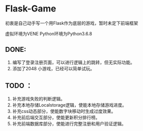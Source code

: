 # Flask-Game
初衷是自己动手写一个用Flask作为底层的游戏，暂时未定下前端框架

虚拟环境为VENE Python环境为Python3.6.8

## DONE:
1. 编写了登录注册页面，可以进行逻辑上的跳转，但无实际功能。
2. 添加了2048 小游戏，已经可以简单试玩。

## TODO ：
1. 补充游戏失败的判断逻辑。
2. 补充本地存储Localstorage逻辑，使能本地存储游戏进度。
3. 补充css动态部分，使能数字块移动时生成过度效果。
4. 补充前后端交互部分，使能更新积分排行榜。
5. 补充前端数据库部分，使能进行完整注册和用户验证逻辑。